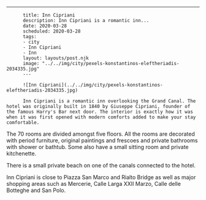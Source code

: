 ---
          title: Inn Cipriani
          description: Inn Cipriani is a romantic inn...
          date: 2020-03-28
          scheduled: 2020-03-28
          tags:
          - city
          - Inn Cipriani
          - Inn
          layout: layouts/post.njk
          image: "../../img/city/pexels-konstantinos-eleftheriadis-2034335.jpg"
          ---
          
          ![Inn Cipriani](../../img/city/pexels-konstantinos-eleftheriadis-2034335.jpg)
          
          Inn Cipriani is a romantic inn overlooking the Grand Canal. The hotel was originally built in 1840 by Giuseppe Cipriani, founder of the famous Harry's Bar next door. The interior is exactly how it was when it was first opened with modern comforts added to make your stay comfortable.

The 70 rooms are divided amongst five floors. All the rooms are decorated with period furniture, original paintings and frescoes and private bathrooms with shower or bathtub. Some also have a small sitting room and private kitchenette.

There is a small private beach on one of the canals connected to the hotel.

Inn Cipriani is close to Piazza San Marco and Rialto Bridge as well as major shopping areas such as Mercerie, Calle Larga XXII Marzo, Calle delle Botteghe and San Polo.